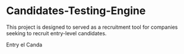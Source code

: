 # Candidates-Testing-Engine
This project is designed to served as a recruitment tool for companies seeking to recruit entry-level candidates.

Entry el Canda
